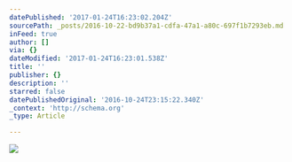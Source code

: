 ```yaml
---
datePublished: '2017-01-24T16:23:02.204Z'
sourcePath: _posts/2016-10-22-bd9b37a1-cdfa-47a1-a80c-697f1b7293eb.md
inFeed: true
author: []
via: {}
dateModified: '2017-01-24T16:23:01.538Z'
title: ''
publisher: {}
description: ''
starred: false
datePublishedOriginal: '2016-10-24T23:15:22.340Z'
_context: 'http://schema.org'
_type: Article

---
```

![](https://the-grid-user-content.s3-us-west-2.amazonaws.com/515f9c92-97dc-4fec-ad05-c2120f61a94a.jpg)